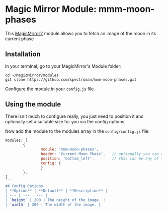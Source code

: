 # Magic Mirror Module: mmm-moon-phases
This [MagicMirror2](https://github.com/MichMich/MagicMirror) module allows you to fetch an image of the moon in its current phase

## Installation

In your terminal, go to your MagicMirror's Module folder:
````
cd ~/MagicMirror/modules
git clone https://github.com/spectroman/mmm-moon-phases.git
````

Configure the module in your `config.js` file.

## Using the module

There isn't much to configure really, you just need to position it and optionally set a suitable size for you via the config options.

Now add the module to the modules array in the `config/config.js` file:
````javascript
modules: [
        {
                module: 'mmm-moon-phases',
                header: 'Current Moon Phase',   // optionally you can add a header to this block
                position: 'bottom_left',        // this can be any of the regions
                config: {
                }
        },
]
```
## Config Options
| **Option** | **Default** | **Description** |
| --- | --- | --- |
| `height` | 200 | The height of the image. |
| `width` | 200 | The width of the image. |
